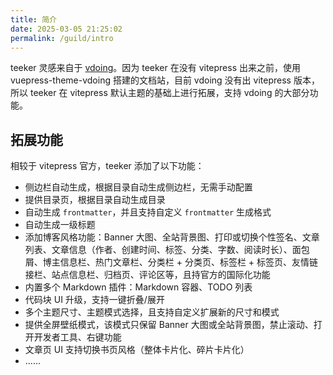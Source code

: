 ```yaml
---
title: 简介
date: 2025-03-05 21:25:02
permalink: /guild/intro
---
```


teeker 灵感来自于 [vdoing](https://doc.xugaoyi.com/)。因为 teeker 在没有 vitepress 出来之前，使用 vuepress-theme-vdoing 搭建的文档站，目前 vdoing 没有出 vitepress 版本，所以 teeker 在 vitepress 默认主题的基础上进行拓展，支持 vdoing 的大部分功能。

## 拓展功能

相较于 vitepress 官方，teeker 添加了以下功能：

- 侧边栏自动生成，根据目录自动生成侧边栏，无需手动配置
- 提供目录页，根据目录自动生成目录
- 自动生成 `frontmatter`，并且支持自定义 `frontmatter` 生成格式
- 自动生成一级标题
- 添加博客风格功能：Banner 大图、全站背景图、打印或切换个性签名、文章列表、文章信息（作者、创建时间、标签、分类、字数、阅读时长）、面包屑、博主信息栏、热门文章栏、分类栏 + 分类页、标签栏 + 标签页、友情链接栏、站点信息栏、归档页、评论区等，且持官方的国际化功能
- 内置多个 Markdown 插件：Markdown 容器、TODO 列表
- 代码块 UI 升级，支持一键折叠/展开
- 多个主题尺寸、主题模式选择，且支持自定义扩展新的尺寸和模式
- 提供全屏壁纸模式，该模式只保留 Banner 大图或全站背景图，禁止滚动、打开开发者工具、右键功能
- 文章页 UI 支持切换书页风格（整体卡片化、碎片卡片化）
- ......

